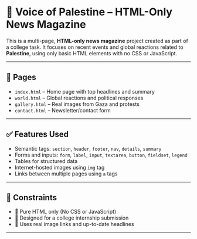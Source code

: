 # 📰 Voice of Palestine – HTML-Only News Magazine

This is a multi-page, **HTML-only news magazine** project created as part of a college task. It focuses on recent events and global reactions related to **Palestine**, using only basic HTML elements with no CSS or JavaScript.

---

## 📄 Pages

- `index.html` – Home page with top headlines and summary
- `world.html` – Global reactions and political responses
- `gallery.html` – Real images from Gaza and protests
- `contact.html` – Newsletter/contact form

---

## ✅ Features Used

- Semantic tags: `section`, `header`, `footer`, `nav`, `details`, `summary`
- Forms and inputs: `form`, `label`, `input`, `textarea`, `button`, `fieldset`, `legend`
- Tables for structured data
- Internet-hosted images using `img` tag
- Links between multiple pages using `a` tags

---

## 📌 Constraints

- 🔸 Pure HTML only (No CSS or JavaScript)
- 🔸 Designed for a college internship submission
- 🔸 Uses real image links and up-to-date headlines

---